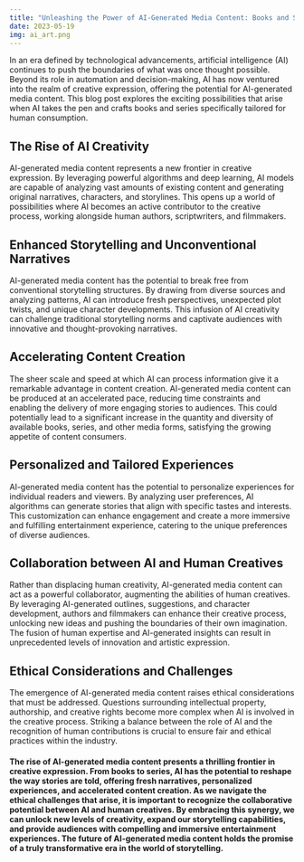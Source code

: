 ```yaml
---
title: "Unleashing the Power of AI-Generated Media Content: Books and Series Written by AI for Humans"
date: 2023-05-19
img: ai_art.png
---
```

In an era defined by technological advancements, artificial intelligence (AI) continues to push the boundaries of what was once thought possible. Beyond its role in automation and decision-making, AI has now ventured into the realm of creative expression, offering the potential for AI-generated media content. This blog post explores the exciting possibilities that arise when AI takes the pen and crafts books and series specifically tailored for human consumption.

## The Rise of AI Creativity
AI-generated media content represents a new frontier in creative expression. By leveraging powerful algorithms and deep learning, AI models are capable of analyzing vast amounts of existing content and generating original narratives, characters, and storylines. This opens up a world of possibilities where AI becomes an active contributor to the creative process, working alongside human authors, scriptwriters, and filmmakers.

## Enhanced Storytelling and Unconventional Narratives
AI-generated media content has the potential to break free from conventional storytelling structures. By drawing from diverse sources and analyzing patterns, AI can introduce fresh perspectives, unexpected plot twists, and unique character developments. This infusion of AI creativity can challenge traditional storytelling norms and captivate audiences with innovative and thought-provoking narratives.

## Accelerating Content Creation
The sheer scale and speed at which AI can process information give it a remarkable advantage in content creation. AI-generated media content can be produced at an accelerated pace, reducing time constraints and enabling the delivery of more engaging stories to audiences. This could potentially lead to a significant increase in the quantity and diversity of available books, series, and other media forms, satisfying the growing appetite of content consumers.

## Personalized and Tailored Experiences
AI-generated media content has the potential to personalize experiences for individual readers and viewers. By analyzing user preferences, AI algorithms can generate stories that align with specific tastes and interests. This customization can enhance engagement and create a more immersive and fulfilling entertainment experience, catering to the unique preferences of diverse audiences.

## Collaboration between AI and Human Creatives
Rather than displacing human creativity, AI-generated media content can act as a powerful collaborator, augmenting the abilities of human creatives. By leveraging AI-generated outlines, suggestions, and character development, authors and filmmakers can enhance their creative process, unlocking new ideas and pushing the boundaries of their own imagination. The fusion of human expertise and AI-generated insights can result in unprecedented levels of innovation and artistic expression.

## Ethical Considerations and Challenges
The emergence of AI-generated media content raises ethical considerations that must be addressed. Questions surrounding intellectual property, authorship, and creative rights become more complex when AI is involved in the creative process. Striking a balance between the role of AI and the recognition of human contributions is crucial to ensure fair and ethical practices within the industry.

#### The rise of AI-generated media content presents a thrilling frontier in creative expression. From books to series, AI has the potential to reshape the way stories are told, offering fresh narratives, personalized experiences, and accelerated content creation. As we navigate the ethical challenges that arise, it is important to recognize the collaborative potential between AI and human creatives. By embracing this synergy, we can unlock new levels of creativity, expand our storytelling capabilities, and provide audiences with compelling and immersive entertainment experiences. The future of AI-generated media content holds the promise of a truly transformative era in the world of storytelling.
